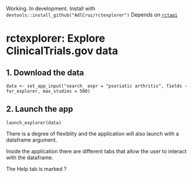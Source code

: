 Working. In development. Install with ```devtools::install_github("AdlCruz/rctexplorer")```
Depends on [`rctapi`](https://github.com/AdlCruz/rctapi)

# rctexplorer: Explore ClinicalTrials.gov data

## 1. Download the data

`data <- set_app_input("search_ expr = "psoriatic arthritis", fields - for_explorer, max_studies = 500)`

## 2. Launch the app

`launch_explorer(data)`

There is a degree of flexiblity and the application will also launch with a dataframe argument.

Inside the application there are different tabs that allow the user to interact with the dataframe.

The Help tab is marked ?
